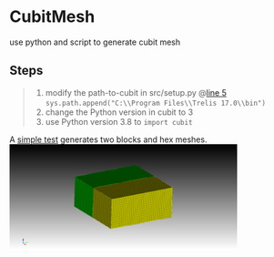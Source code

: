 # CubitMesh
use python and script to generate cubit mesh

## Steps

>1. modify the path-to-cubit in src/setup.py @[line 5](https://github.com/shubiuh/CubitMesh/blob/57a6c9a6b429451325f5051115a20d5678bac5b5/src/setup.py#L5)
`sys.path.append("C:\\Program Files\\Trelis 17.0\\bin")`
>2. change the Python version in cubit to 3
>3. use Python version 3.8 to `import cubit`

A [simple test](Src/test.py) generates two blocks and hex meshes.<br/>
<img src="Doc/twoBlocks.png" width="400"><br/>


